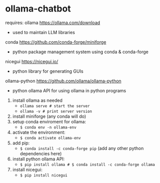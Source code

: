 # ollama-chatbot

requires:
  ollama https://ollama.com/download
  - used to maintain LLM libraries
    
  conda https://github.com/conda-forge/miniforge
  - python package management system using conda & conda-forge
  
  nicegui https://nicegui.io/
  - python library for generating GUIs
  
  ollama-python https://github.com/ollama/ollama-python
  - python ollama API for using ollama in python programs

1. install ollama as needed
   - ``` ollama serve # start the server ```
   - ``` ollama -v # print server version ```
3. install miniforge (any conda will do)
4. setup conda enviroment for ollama:
   - ``` $ conda env -n ollama-env ```
5. activate the environment:
   - ``` $ conda activate ollama-env ```
7. add pip:
   - ``` $ conda install -c conda-forge pip ``` (add any other python dependencies here)
9. install python ollama API:
    - ``` $ pip install ollama # $ conda install -c conda-forge ollama ```
11. install nicegui:
    - ``` $ pip install nicegui ```
